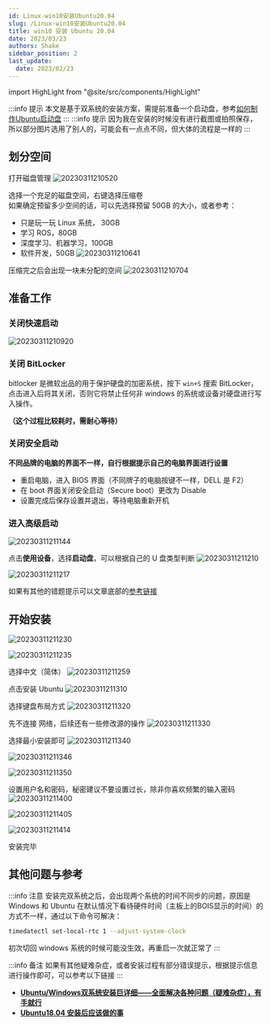 ```yaml
---
id: Linux-win10安装Ubuntu20.04
slug: /Linux-win10安装Ubuntu20.04
title: win10 安装 Ubuntu 20.04
date: 2023/03/23
authors: Shake
sidebar_position: 2
last_update:
  date: 2023/02/23
---
```


import HighLight from "@site/src/components/HighLight"

:::info 提示
本文是基于双系统的安装方案，需提前准备一个启动盘，参考<HighLight>[如何制作Ubuntu启动盘](/docs/stack/Linux/如何制作Ubuntu启动盘.md)</HighLight>
:::
:::info 提示
因为我在安装的时候没有进行截图或拍照保存，所以部分图片选用了别人的，可能会有一点点不同，但大体的流程是一样的
:::

## 划分空间

打开磁盘管理
![20230311210520](https://shake-picture.oss-cn-guangzhou.aliyuncs.com/Docusaurus/docs/Stack/Linux/20230311210520.png)

选择一个充足的磁盘空间，右键选择压缩卷<br/>
如果确定预留多少空间的话，可以先选择预留 50GB 的大小，或者参考：

- 只是玩一玩 Linux 系统， 30GB
- 学习 ROS，80GB
- 深度学习、机器学习，100GB
- 软件开发，50GB
![20230311210641](https://shake-picture.oss-cn-guangzhou.aliyuncs.com/Docusaurus/docs/Stack/Linux/20230311210641.png)

压缩完之后会出现一块未分配的空间
![20230311210704](https://shake-picture.oss-cn-guangzhou.aliyuncs.com/Docusaurus/docs/Stack/Linux/20230311210704.png)

## 准备工作

### 关闭快速启动

![20230311210920](https://shake-picture.oss-cn-guangzhou.aliyuncs.com/Docusaurus/docs/Stack/Linux/20230311210920.png)

### 关闭 BitLocker

bitlocker 是微软出品的用于保护硬盘的加密系统，按下 `win+S` 搜索 BitLocker，点击进入后将其关闭，否则它将禁止任何非 windows 的系统或设备对硬盘进行写入操作。

**（这个过程比较耗时，需耐心等待）**

### 关闭安全启动

**不同品牌的电脑的界面不一样，自行根据提示自己的电脑界面进行设置**

- 重启电脑，进入 BIOS 界面（不同牌子的电脑按键不一样，DELL 是 F2）
- 在 boot 界面关闭安全启动（Secure boot）更改为 Disable
- 设置完成后保存设置并退出，等待电脑重新开机

### 进入高级启动

![20230311211144](https://shake-picture.oss-cn-guangzhou.aliyuncs.com/Docusaurus/docs/Stack/Linux/20230311211144.png)

点击**使用设备**，选择**启动盘**，可以根据自己的 U 盘类型判断
![20230311211210](https://shake-picture.oss-cn-guangzhou.aliyuncs.com/Docusaurus/docs/Stack/Linux/20230311211210.png)

![20230311211217](https://shake-picture.oss-cn-guangzhou.aliyuncs.com/Docusaurus/docs/Stack/Linux/20230311211217.png)

如果有其他的错题提示可以文章底部的[参考链接](#其他问题与参考)

## 开始安装

![20230311211230](https://shake-picture.oss-cn-guangzhou.aliyuncs.com/Docusaurus/docs/Stack/Linux/20230311211230.png)

![20230311211235](https://shake-picture.oss-cn-guangzhou.aliyuncs.com/Docusaurus/docs/Stack/Linux/20230311211235.png)

选择中文（简体）
![20230311211259](https://shake-picture.oss-cn-guangzhou.aliyuncs.com/Docusaurus/docs/Stack/Linux/20230311211259.png)

点击安装 Ubuntu
![20230311211310](https://shake-picture.oss-cn-guangzhou.aliyuncs.com/Docusaurus/docs/Stack/Linux/20230311211310.png)

选择键盘布局方式
![20230311211320](https://shake-picture.oss-cn-guangzhou.aliyuncs.com/Docusaurus/docs/Stack/Linux/20230311211320.png)

先不连接 网络，后续还有一些修改源的操作
![20230311211330](https://shake-picture.oss-cn-guangzhou.aliyuncs.com/Docusaurus/docs/Stack/Linux/20230311211330.png)

选择最小安装即可
![20230311211340](https://shake-picture.oss-cn-guangzhou.aliyuncs.com/Docusaurus/docs/Stack/Linux/20230311211340.png)

![20230311211346](https://shake-picture.oss-cn-guangzhou.aliyuncs.com/Docusaurus/docs/Stack/Linux/20230311211346.png)

![20230311211350](https://shake-picture.oss-cn-guangzhou.aliyuncs.com/Docusaurus/docs/Stack/Linux/20230311211350.png)

设置用户名和密码，秘密建议不要设置过长，除非你喜欢频繁的输入密码
![20230311211400](https://shake-picture.oss-cn-guangzhou.aliyuncs.com/Docusaurus/docs/Stack/Linux/20230311211400.png)

![20230311211405](https://shake-picture.oss-cn-guangzhou.aliyuncs.com/Docusaurus/docs/Stack/Linux/20230311211405.png)

![20230311211414](https://shake-picture.oss-cn-guangzhou.aliyuncs.com/Docusaurus/docs/Stack/Linux/20230311211414.png)

安装完毕

## 其他问题与参考

:::info 注意
安装完双系统之后，会出现两个系统的时间不同步的问题，原因是 Windows 和 Ubuntu 在默认情况下看待硬件时间（主板上的BOIS显示的时间）的方式不一样，通过以下命令可解决：

```bash
timedatectl set-local-rtc 1 --adjust-system-clock
```

初次切回 windows 系统的时候可能没生效，再重启一次就正常了
:::

:::info 备注
如果有其他疑难杂症，或者安装过程有部分错误提示，根据提示信息进行操作即可，可以参考以下链接
:::

- **[Ubuntu/Windows双系统安装巨详细——全面解决各种问题（疑难杂症），有手就行](https://blog.csdn.net/NeoZng/article/details/122779035?spm=1001.2014.3001.5506)**
- **[Ubuntu18.04 安装后应该做的事](https://blog.csdn.net/hymanjack/article/details/80285400?spm=1001.2014.3001.5506)**
